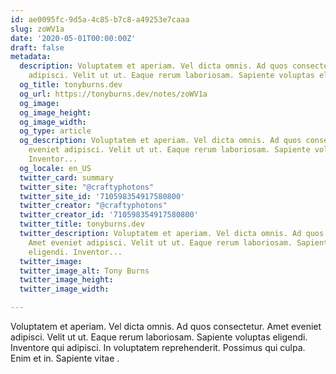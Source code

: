```yaml
---
id: ae0095fc-9d5a-4c85-b7c8-a49253e7caaa
slug: zoWV1a
date: '2020-05-01T00:00:00Z'
draft: false
metadata:
  description: Voluptatem et aperiam. Vel dicta omnis. Ad quos consectetur. Amet eveniet
    adipisci. Velit ut ut. Eaque rerum laboriosam. Sapiente voluptas eligendi. Inventor...
  og_title: tonyburns.dev
  og_url: https://tonyburns.dev/notes/zoWV1a
  og_image: 
  og_image_height: 
  og_image_width: 
  og_type: article
  og_description: Voluptatem et aperiam. Vel dicta omnis. Ad quos consectetur. Amet
    eveniet adipisci. Velit ut ut. Eaque rerum laboriosam. Sapiente voluptas eligendi.
    Inventor...
  og_locale: en_US
  twitter_card: summary
  twitter_site: "@craftyphotons"
  twitter_site_id: '710598354917580800'
  twitter_creator: "@craftyphotons"
  twitter_creator_id: '710598354917580800'
  twitter_title: tonyburns.dev
  twitter_description: Voluptatem et aperiam. Vel dicta omnis. Ad quos consectetur.
    Amet eveniet adipisci. Velit ut ut. Eaque rerum laboriosam. Sapiente voluptas
    eligendi. Inventor...
  twitter_image: 
  twitter_image_alt: Tony Burns
  twitter_image_height: 
  twitter_image_width: 

---
```


Voluptatem et aperiam. Vel dicta omnis. Ad quos consectetur. Amet eveniet adipisci. Velit ut ut. Eaque rerum laboriosam. Sapiente voluptas eligendi. Inventore qui adipisci. In voluptatem reprehenderit. Possimus qui culpa. Enim et in. Sapiente vitae .

